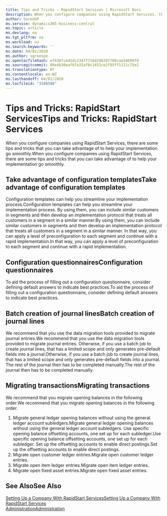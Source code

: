 ```yaml
---
title: Tips and Tricks - RapidStart Services | Microsoft Docs
description: When you configure companies using RapidStart Services, there are some tips and tricks that you can take advantage of to help your implementation go smoothly.
author: SorenGP
ms.service: dynamics365-business-central
ms.topic: article
ms.devlang: na
ms.tgt_pltfrm: na
ms.workload: na
ms.search.keywords: ''
ms.date: 04/01/2020
ms.author: sgroespe
ms.openlocfilehash: ef836fce45dc2347f716d298207708caa54689f0
ms.sourcegitcommit: 88e4b30eaf6fa32af0c1452ce2f85ff1111c75e2
ms.translationtype: HT
ms.contentlocale: en-NZ
ms.lasthandoff: 04/01/2020
ms.locfileid: "3186588"
---
```

# <a name="tips-and-tricks-rapidstart-services"></a><span data-ttu-id="ce9bb-103">Tips and Tricks: RapidStart Services</span><span class="sxs-lookup"><span data-stu-id="ce9bb-103">Tips and Tricks: RapidStart Services</span></span>
<span data-ttu-id="ce9bb-104">When you configure companies using RapidStart Services, there are some tips and tricks that you can take advantage of to help your implementation go smoothly.</span><span class="sxs-lookup"><span data-stu-id="ce9bb-104">When you configure companies using RapidStart Services, there are some tips and tricks that you can take advantage of to help your implementation go smoothly.</span></span>  

## <a name="take-advantage-of-configuration-templates"></a><span data-ttu-id="ce9bb-105">Take advantage of configuration templates</span><span class="sxs-lookup"><span data-stu-id="ce9bb-105">Take advantage of configuration templates</span></span>  
<span data-ttu-id="ce9bb-106">Configuration templates can help you streamline your implementation process.</span><span class="sxs-lookup"><span data-stu-id="ce9bb-106">Configuration templates can help you streamline your implementation process.</span></span> <span data-ttu-id="ce9bb-107">By using them, you can include similar customers in segments and then develop an implementation protocol that treats all customers in a segment in a similar manner.</span><span class="sxs-lookup"><span data-stu-id="ce9bb-107">By using them, you can include similar customers in segments and then develop an implementation protocol that treats all customers in a segment in a similar manner.</span></span> <span data-ttu-id="ce9bb-108">In that way, you can apply a level of preconfiguration to each segment and continue with a rapid implementation.</span><span class="sxs-lookup"><span data-stu-id="ce9bb-108">In that way, you can apply a level of preconfiguration to each segment and continue with a rapid implementation.</span></span>  

## <a name="configuration-questionnaires"></a><span data-ttu-id="ce9bb-109">Configuration questionnaires</span><span class="sxs-lookup"><span data-stu-id="ce9bb-109">Configuration questionnaires</span></span>  
<span data-ttu-id="ce9bb-110">To aid the process of filling out a configuration questionnaire, consider defining default answers to indicate best practices.</span><span class="sxs-lookup"><span data-stu-id="ce9bb-110">To aid the process of filling out a configuration questionnaire, consider defining default answers to indicate best practices.</span></span>  

## <a name="batch-creation-of-journal-lines"></a><span data-ttu-id="ce9bb-111">Batch creation of journal lines</span><span class="sxs-lookup"><span data-stu-id="ce9bb-111">Batch creation of journal lines</span></span>  
<span data-ttu-id="ce9bb-112">We recommend that you use the data migration tools provided to migrate journal entries.</span><span class="sxs-lookup"><span data-stu-id="ce9bb-112">We recommend that you use the data migration tools provided to migrate journal entries.</span></span> <span data-ttu-id="ce9bb-113">Otherwise, if you use a batch job to create journal lines, that has a limited scope and only generates pre-default fields into a journal.</span><span class="sxs-lookup"><span data-stu-id="ce9bb-113">Otherwise, if you use a batch job to create journal lines, that has a limited scope and only generates pre-default fields into a journal.</span></span> <span data-ttu-id="ce9bb-114">The rest of the journal then has to be completed manually.</span><span class="sxs-lookup"><span data-stu-id="ce9bb-114">The rest of the journal then has to be completed manually.</span></span>  

## <a name="migrating-transactions"></a><span data-ttu-id="ce9bb-115">Migrating transactions</span><span class="sxs-lookup"><span data-stu-id="ce9bb-115">Migrating transactions</span></span>  
<span data-ttu-id="ce9bb-116">We recommend that you migrate opening balances in the following order.</span><span class="sxs-lookup"><span data-stu-id="ce9bb-116">We recommend that you migrate opening balances in the following order.</span></span> <!--Be aware that you cannot insert ledger entries directly. Instead you must use journals to post the journal lines--> 

1.  <span data-ttu-id="ce9bb-117">Migrate general ledger opening balances without using the general ledger account subledgers.</span><span class="sxs-lookup"><span data-stu-id="ce9bb-117">Migrate general ledger opening balances without using the general ledger account subledgers.</span></span> <span data-ttu-id="ce9bb-118">Use specific opening balance offsetting accounts, one set up for each subledger.</span><span class="sxs-lookup"><span data-stu-id="ce9bb-118">Use specific opening balance offsetting accounts, one set up for each subledger.</span></span> <span data-ttu-id="ce9bb-119">Set up the offsetting accounts to enable direct postings.</span><span class="sxs-lookup"><span data-stu-id="ce9bb-119">Set up the offsetting accounts to enable direct postings.</span></span>  
2.  <span data-ttu-id="ce9bb-120">Migrate open customer ledger entries.</span><span class="sxs-lookup"><span data-stu-id="ce9bb-120">Migrate open customer ledger entries.</span></span>  <!--work on these-->
3.  <span data-ttu-id="ce9bb-121">Migrate open item ledger entries.</span><span class="sxs-lookup"><span data-stu-id="ce9bb-121">Migrate open item ledger entries.</span></span>  
4.  <span data-ttu-id="ce9bb-122">Migrate open fixed asset entries.</span><span class="sxs-lookup"><span data-stu-id="ce9bb-122">Migrate open fixed asset entries.</span></span>  

## <a name="see-also"></a><span data-ttu-id="ce9bb-123">See Also</span><span class="sxs-lookup"><span data-stu-id="ce9bb-123">See Also</span></span>  
[<span data-ttu-id="ce9bb-124">Setting Up a Company With RapidStart Services</span><span class="sxs-lookup"><span data-stu-id="ce9bb-124">Setting Up a Company With RapidStart Services</span></span>](admin-set-up-a-company-with-rapidstart.md)  
[<span data-ttu-id="ce9bb-125">Administration</span><span class="sxs-lookup"><span data-stu-id="ce9bb-125">Administration</span></span>](admin-setup-and-administration.md)
